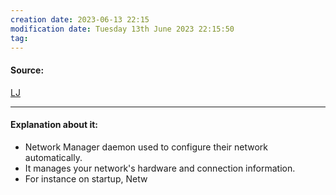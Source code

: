 ```yaml
---
creation date: 2023-06-13 22:15
modification date: Tuesday 13th June 2023 22:15:50
tag: 
---
```


#### Source:
[LJ](https://linuxjourney.com/lesson/network-manager)

--------------------------------------

#### Explanation about it:

* Network Manager daemon used to configure their network automatically.
* It manages your network's hardware and connection information.
* For instance on startup, Netw